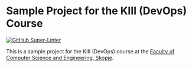 # Sample Project for the KIII (DevOps) Course

[![GitHub Super-Linter](https://github.com/mjovanovik/kiii-github-actions/workflows/Lint%20Code%20Base/badge.svg)](https://github.com/marketplace/actions/super-linter)

This is a sample project for the KIII (DevOps) course at the [Faculty of Computer Science and Engineering, Skopje](https://finki.ukim.mk).
